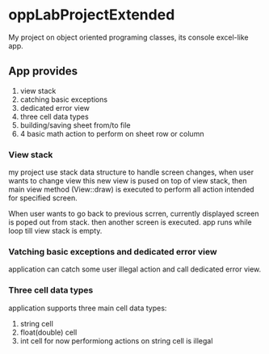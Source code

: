 # oppLabProjectExtended
My project on object oriented programing classes, its console excel-like app.
## App provides
1. view stack
2. catching basic exceptions 
3. dedicated error view
4. three cell data types
5. building/saving sheet from/to file
6. 4 basic math action to perform on sheet row or column

 ### View stack
   my project use stack data structure to handle screen changes, when user wants to change view this new view is pused on top of view stack,
   then main view method (View::draw) is executed to perform all action intended for specified screen.
  
   When user wants to go back to previous scrren, currently displayed screen is poped out from stack. then another screen is executed.
   app runs while loop till view stack is empty.
  
 ### Vatching basic exceptions and dedicated error view
  application can catch some user illegal action and call dedicated error view.
  
 ### Three cell data types
  application supports three main cell data types:
  1. string cell
  2. float(double) cell
  3. int cell
  for now performiong actions on string cell is illegal 
